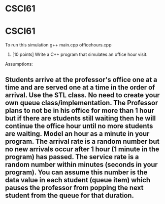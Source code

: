 # CSCI61
# CSCI61
To run this simulation g++ main.cpp officehours.cpp
1) [10 points] Write a C++ program that simulates an office hour visit.

Assumptions:

Students arrive at the professor's office one at a time and are served one at a time in the order of arrival. Use the STL <queue> class. No need to create your own queue class/implementation.
The Professor plans to not be in his office for more than 1 hour but if there are students still waiting then he will continue the office hour until no more students are waiting. Model an hour as a minute in your program.
The arrival rate is a random number but no new arrivals occur after 1 hour (1 minute in the program) has passed.
The service rate is a random number within minutes (seconds in your program). You can assume this number is the data value in each student (queue item) which pauses the professor from popping the next student from the queue for that duration.
-------------------------------------------------------------------------------

